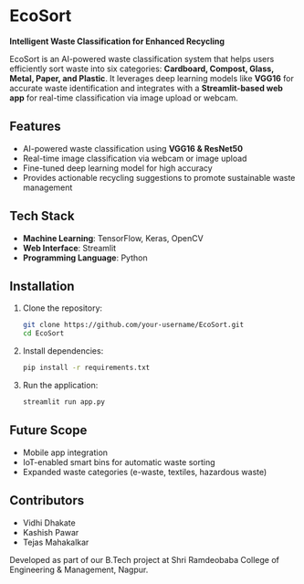 # EcoSort  
**Intelligent Waste Classification for Enhanced Recycling**  

EcoSort is an AI-powered waste classification system that helps users efficiently sort waste into six categories: **Cardboard, Compost, Glass, Metal, Paper, and Plastic**. It leverages deep learning models like **VGG16** for accurate waste identification and integrates with a **Streamlit-based web app** for real-time classification via image upload or webcam.  

## Features  
- AI-powered waste classification using **VGG16 & ResNet50**  
- Real-time image classification via webcam or image upload  
- Fine-tuned deep learning model for high accuracy  
- Provides actionable recycling suggestions to promote sustainable waste management  

## Tech Stack  
- **Machine Learning**: TensorFlow, Keras, OpenCV  
- **Web Interface**: Streamlit  
- **Programming Language**: Python  

## Installation  
1. Clone the repository:  
   ```bash
   git clone https://github.com/your-username/EcoSort.git
   cd EcoSort
   ```
2. Install dependencies:  
   ```bash
   pip install -r requirements.txt
   ```
3. Run the application:  
   ```bash
   streamlit run app.py
   ```  

## Future Scope  
- Mobile app integration  
- IoT-enabled smart bins for automatic waste sorting  
- Expanded waste categories (e-waste, textiles, hazardous waste)  

## Contributors  
- Vidhi Dhakate  
- Kashish Pawar  
- Tejas Mahakalkar  

Developed as part of our B.Tech project at Shri Ramdeobaba College of Engineering & Management, Nagpur.  

